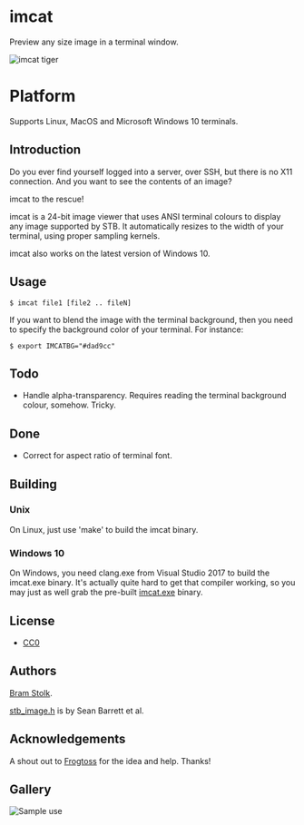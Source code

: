 # imcat

Preview any size image in a terminal window.


![imcat tiger](images/imcat_tiger.png "imcat tiger")

# Platform

Supports Linux, MacOS and Microsoft Windows 10 terminals.


## Introduction

Do you ever find yourself logged into a server, over SSH, but there is no X11 connection.
And you want to see the contents of an image?

imcat to the rescue!

imcat is a 24-bit image viewer that uses ANSI terminal colours to display any image supported by STB.
It automatically resizes to the width of your terminal, using proper sampling kernels.

imcat also works on the latest version of Windows 10.

## Usage

```
$ imcat file1 [file2 .. fileN]
```

If you want to blend the image with the terminal background, then you need to specify the background color of your terminal. For instance:

```
$ export IMCATBG="#dad9cc"
```

## Todo

* Handle alpha-transparency. Requires reading the terminal background colour, somehow. Tricky.

## Done

* Correct for aspect ratio of terminal font.

## Building

### Unix
On Linux, just use 'make' to build the imcat binary.

### Windows 10
On Windows, you need clang.exe from Visual Studio 2017 to build the imcat.exe binary. It's actually quite hard to get that compiler working, so you may just as well grab the pre-built <A HREF="https://stolk.org/imcat/imcat.exe">imcat.exe</A> binary.

## License

* [CC0](https://creativecommons.org/publicdomain/zero/1.0/)

## Authors

[Bram Stolk](http://stolk.org).

[stb_image.h](http://nothings.org/stb_image.h) is by Sean Barrett et al.

## Acknowledgements

A shout out to [Frogtoss](http://github.com/mlabbe) for the idea and help. Thanks!

## Gallery

![Sample use](images/sampledesktop.png "Sample use.")

